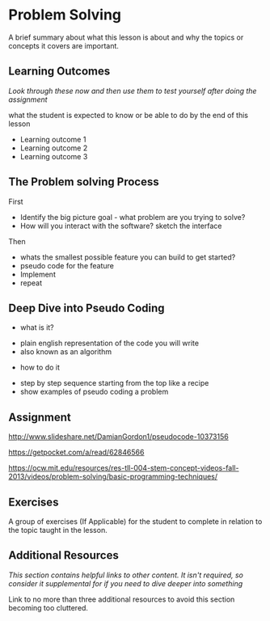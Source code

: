 # Problem Solving
A brief summary about what this lesson is about and why the topics or concepts it covers are important.

## Learning Outcomes
*Look through these now and then use them to test yourself after doing the assignment*

what the student is expected to know or be able to do by the end of this lesson

* Learning outcome 1
* Learning outcome 2
* Learning outcome 3

## The Problem solving Process

First
* Identify the big picture goal - what problem are you trying to solve?
* How will you interact with the software? sketch the interface

Then
* whats the smallest possible feature you can build to get started?
* pseudo code for the feature
* Implement
* repeat

## Deep Dive into Pseudo Coding
* what is it?
- plain english representation of the code you will write
- also known as an algorithm

* how to do it
- step by step sequence starting from the top like a recipe
- show examples of pseudo coding a problem


## Assignment
http://www.slideshare.net/DamianGordon1/pseudocode-10373156

https://getpocket.com/a/read/62846566

https://ocw.mit.edu/resources/res-tll-004-stem-concept-videos-fall-2013/videos/problem-solving/basic-programming-techniques/

## Exercises
A group of exercises (If Applicable) for the student to complete in relation to the topic taught in the lesson.

## Additional Resources
*This section contains helpful links to other content. It isn't required, so consider it supplemental for if you need to dive deeper into something*

Link to no more than three additional resources to avoid this section becoming too cluttered.
